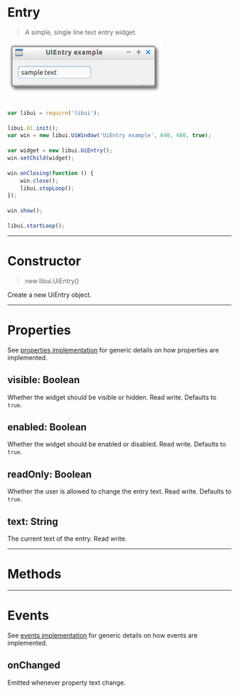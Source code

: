 
# Entry

> A simple, single line text entry widget.

![UiEntry example](media/UiEntry.png)


```js

var libui = require('libui');

libui.Ui.init();
var win = new libui.UiWindow('UiEntry example', 640, 480, true);

var widget = new libui.UiEntry();
win.setChild(widget);

win.onClosing(function () {
	win.close();
	libui.stopLoop();
});

win.show();

libui.startLoop();

```

---

# Constructor

> new libui.UiEntry()

Create a new UiEntry object.

---

# Properties

See [properties implementation](properties.md) for generic details on how properties are implemented.


## visible: Boolean

Whether the widget should be visible or hidden.
Read write.
Defaults to `true`.



## enabled: Boolean

Whether the widget should be enabled or disabled.
Read write.
Defaults to `true`.



## readOnly: Boolean

Whether the user is allowed to change the entry text.
Read write.
Defaults to `true`.



## text: String

The current text of the entry.
Read write.




---

# Methods



---

# Events

See [events implementation](events.md) for generic details on how events are implemented.


## onChanged

Emitted whenever property text change.



